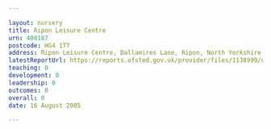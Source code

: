 ```yaml
---

layout: nursery
title: Ripon Leisure Centre
urn: 400187
postcode: HG4 1TT
address: Ripon Leisure Centre, Dallamires Lane, Ripon, North Yorkshire, HG4 1TT
latestReportUrl: https://reports.ofsted.gov.uk/provider/files/1138999/urn/400187.pdf
teaching: 0
development: 0
leadership: 0
outcomes: 0
overall: 0
date: 16 August 2005

---
```

